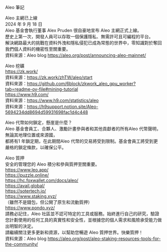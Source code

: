 Aleo 筆記  
  
Aleo 主網已上線  
2024 年 9 月 18 日  
Aleo 基金會執行董事 Alex Pruden 很自豪地宣布 Aleo 主網正式上線。  
歷史上第一次，開發人員可以存取一個保護隱私、無需許可且可編程的平台。  
解決網路最大的挑戰在資料外洩和隱私侵犯已成為常態的世界中，零知識對於奪回我們個人資料的機密性至關重要。  
資料來源：Aleo blog https://aleo.org/post/announcing-aleo-mainnet/  
  
Aleo 挖礦  
https://zk.work/  
資料來源：https://zk.work/zhTW/aleo/start  
資料來源：https://github.com/6block/zkwork_aleo_gpu_worker?tab=readme-ov-file#mining-tutorial  
https://www.h9.com/  
資料來源：https://www.h9.com/statistics/aleo  
​​資料來源：https://h9support.notion.site/Aleo-5694234dd8694d59931698fac1d4c448  
  
Aleo 代幣如何鎖定，懸崖是什麼？  
Aleo 基金會員工、合夥人、激勵計畫參與者和其他貢獻者的所有Aleo 代幣聲明，無論其地理位置或來源國，  
都將有1 年鎖定期，在此期間Aleo 代幣的交易將受到限制。基金會員工將受到更嚴格的鎖定條款，以確保公平。  
  
Aleo 質押  
安全的管理您的 Aleo 積分和參與質押至關重要。  
https://www.leo.app/  
https://puzzle.online/  
https://hc.foxwallet.com/docs/aleo/  
https://avail.global/  
https://sotertech.io/  
https://www.staking.xyz/  
（雖然不是錢包，但公開了原生和流動質押）  
https://www.pondo.xyz/  
請務必記住，Aleo 社區並不認可特定的工具或服務。始終進行自己的研究，驗證您計劃使用的任何工具的真實性和安全性，並根據您的個人需求和風險承受能力做出明智的決定。  
請繼續關注更多更新和資源，以幫助您暢遊 Aleo 質押世界。快樂質押！  
資料來源：Aleo blog https://aleo.org/post/aleo-staking-resources-tools-for-the-community/  
